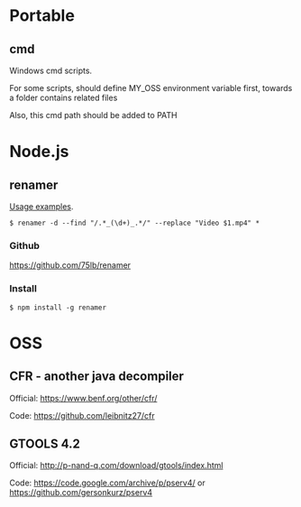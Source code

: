 # Portable

## cmd

Windows cmd scripts.

For some scripts, should define MY_OSS environment variable first, towards a folder contains related files

Also, this cmd path should be added to PATH

# Node.js

## renamer

[Usage examples](https://github.com/75lb/renamer/wiki/examples).

```
$ renamer -d --find "/.*_(\d+)_.*/" --replace "Video $1.mp4" *
```

### Github

https://github.com/75lb/renamer

### Install

```
$ npm install -g renamer
```

# OSS

## CFR - another java decompiler

Official: https://www.benf.org/other/cfr/

Code: https://github.com/leibnitz27/cfr

## GTOOLS 4.2

Official: http://p-nand-q.com/download/gtools/index.html

Code: https://code.google.com/archive/p/pserv4/ or https://github.com/gersonkurz/pserv4